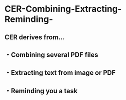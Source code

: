# CER-Combining-Extracting-Reminding-

## CER derives from...
## ・Combining several PDF files
## ・Extracting text from image or PDF
## ・Reminding you a task
